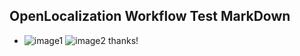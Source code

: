## OpenLocalization Workflow Test MarkDown
* ![image1](.\a6d96d55-2e28-486d-9945-8b0c9774a84c.PNG)   ![image2](.\4a455713-d102-4f7b-baec-a65da6ded5bb.png) 
thanks!
